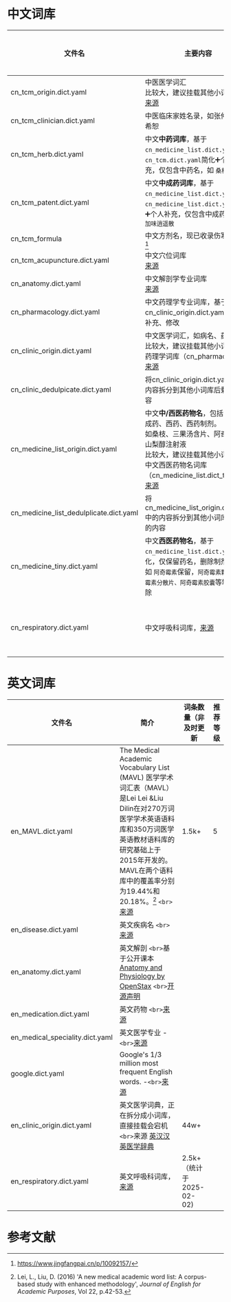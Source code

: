 # 中文词库

| 文件名                                  | 主要内容                                                                                                                                                                                                                                                       | 词条数量（非及时更新   | 推荐等级 |
| --------------------------------------- | -------------------------------------------------------------------------------------------------------------------------------------------------------------------------------------------------------------------------------------------------------------- | ---------------------- | -------- |
| cn_tcm_origin.dict.yaml                 | 中医医学词汇<br />比较大，建议挂载其他小词库<br />[来源](https://pinyin.sogou.com/dict/detail/index/2739)                                                                                                                                                         |                        |          |
| cn_tcm_clinician.dict.yaml              | 中医临床家姓名录，如张仲景，胡希恕                                                                                                                                                                                                                             |                        |          |
| cn_tcm_herb.dict.yaml                   | 中文**中药词库**，基于 `cn_medicine_list.dict.yaml`和 `cn_tcm.dict.yaml`简化➕个人补充，仅包含中药名，如 `桑枝`                                                                                                                                    |                        |          |
| cn_tcm_patent.dict.yaml                 | 中文**中成药词库**，基于 `cn_medicine_list.dict.yaml`和 `cn_medicine_list.dict.yaml`简化➕个人补充，仅包含中成药名，如 `加味逍遥散`                                                                                                                |                        |          |
| cn_tcm_formula                          | 中文方剂名，现已收录伤寒论全方[^2]                                                                                                                                                                                                                             |                        |          |
| cn_tcm_acupuncture.dict.yaml            | 中文穴位词库<br /> [来源](https://pinyin.sogou.com/dict/detail/index/75844)                                                                                                                                                                                       |                        |          |
| cn_anatomy.dict.yaml                    | 中文解剖学专业词库<br />[来源](https://pinyin.sogou.com/dict/detail/index/79098)                                                                                                                                                                                  | 6k+                    |          |
| cn_pharmacology.dict.yaml               | 中文药理学专业词库，基于cn_clinic_origin.dict.yaml简化、补充、修改                                                                                                                                                                                             |                        |          |
| cn_clinic_origin.dict.yaml              | 中文医学词汇，如病名、药物名，比较大，建议挂载其他小词库，如药理学词库（cn_pharmacology）<br />[来源](https://pinyin.sogou.com/dict/detail/index/15125)                                                                                                           | 90k+                   |          |
| cn_clinic_dedulpicate.dict.yaml         | 将cn_clinic_origin.dict.yaml中的内容拆分到其他小词库后剩余的内容                                                                                                                                                                                               |                        |          |
| cn_medicine_list_origin.dict.yaml       | 中文**中/西医药物名**，包括中药，中成药、西药、西药制剂。<br />如桑枝、三果汤含片、阿奇霉素、山梨醇注射液<br />比较大，建议挂载其他小词库，如中文西医药物名词库（cn_medicine_list.dict_tiny）<br />[来源](https://pinyin.sogou.com/dict/detail/index/20666) | 4.9k+                  | 4        |
| cn_medicine_list_dedulplicate.dict.yaml | 将cn_medicine_list_origin.dict.yaml中的内容拆分到其他小词库后剩余的内容                                                                                                                                                                                        |                        |          |
| cn_medicine_tiny.dict.yaml              | 中文**西医药物名**，基于 `cn_medicine_list.dict.yaml`简化，仅保留药名，删除制剂名<br />如 `阿奇霉素`保留，`阿奇霉素颗粒、阿奇霉素分散片、阿奇霉素胶囊`等制剂名删除                                                                                 | 4.8k                   | 5        |
| cn_respiratory.dict.yaml                | 中文呼吸科词库，[来源](https://www.respiratorytherapyzone.com/glossary/)                                                                                                                                                                                          | 2k+（统计于2025-02-02) |          |

# 英文词库

| 文件名                          | 简介                                                                                                                                                                                                                                                                                                  | 词条数量（非及时更新     | 推荐等级 |
| ------------------------------- | ----------------------------------------------------------------------------------------------------------------------------------------------------------------------------------------------------------------------------------------------------------------------------------------------------- | ------------------------ | -------- |
| en_MAVL.dict.yaml               | The Medical Academic Vocabulary List (MAVL) 医学学术词汇表（MAVL）是Lei Lei &Liu Dilin在对270万词医学学术英语语料库和350万词医学英语教材语料库的研究基础上于2015年开发的。 MAVL在两个语料库中的覆盖率分别为19.44%和20.18%。[^1] `<br>`[来源](https://www.eapfoundation.com/vocab/academic/other/mavl/) | 1.5k+                    | 5        |
| en_disease.dict.yaml            | 英文疾病名 `<br>`[来源](https://github.com/CodeSante/medical-wordlist)                                                                                                                                                                                                                                 |                          |          |
| en_anatomy.dict.yaml            | 英文解剖 `<br>`基于公开课本[Anatomy and Physiology by OpenStax](https://openstax.org/books/anatomy-and-physiology/pages/index) `<br>`[开源声明](https://openstax.org/books/anatomy-and-physiology/pages/preface)                                                                                        |                          |          |
| en_medication.dict.yaml         | 英文药物 `<br>`[来源](https://github.com/CodeSante/medical-wordlist)                                                                                                                                                                                                                                   |                          |          |
| en_medical_speciality.dict.yaml | 英文医学专业 -`<br>`[来源](https://github.com/CodeSante/medical-wordlist)                                                                                                                                                                                                                              |                          |          |
| google.dict.yaml                | Google's 1/3 million most frequent English words. -`<br>`[来源](http://norvig.com/ngrams/count_1w.txt)                                                                                                                                                                                                 |                          |          |
| en_clinic_origin.dict.yaml      | 英文医学词典，正在拆分成小词库，直接挂载会宕机 `<br>`来源 [英汉汉英医学辞典](https://mdict.org/post/%E8%8B%B1%E6%B1%89%E6%B1%89%E8%8B%B1%E5%8C%BB%E5%AD%A6%E8%BE%9E%E5%85%B8/)                                                                                                                         | 44w+                     |          |
| en_respiratory.dict.yaml        | 英文呼吸科词库，[来源](https://www.respiratorytherapyzone.com/glossary/)                                                                                                                                                                                                                                 | 2.5k+（统计于2025-02-02) |          |

# 参考文献

[^1]: Lei, L., Liu, D. (2016) 'A new medical academic word list: A corpus-based study with enhanced methodology', _Journal of English for Academic Purposes_, Vol 22, p.42-53.
    
[^2]: https://www.jingfangpai.cn/p/10092157/
